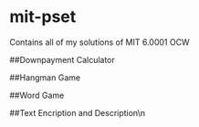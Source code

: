 # mit-pset
Contains all of my solutions of MIT 6.0001 OCW

##Downpayment Calculator

##Hangman Game

##Word Game

##Text Encription and Description\n 
